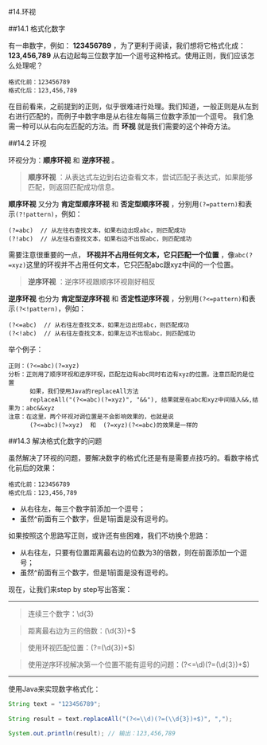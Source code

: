 #14.环视

##14.1 格式化数字
  
  有一串数字，例如： **123456789** ，为了更利于阅读，我们想将它格式化成： **123,456,789** 从右边起每三位数字加一个逗号这种格式。使用正则，我们应该怎么处理呢？
  
```
格式化前：123456789
格式化后：123,456,789
```
  
  在目前看来，之前提到的正则，似乎很难进行处理。我们知道，一般正则是从左到右进行匹配的，而例子中数字串是从右往左每隔三位数字添加一个逗号。
  我们急需一种可以从右向左匹配的方法。而 **环视** 就是我们需要的这个神奇方法。

##14.2 环视

  环视分为：**顺序环视** 和 **逆序环视** 。

> **顺序环视** ：从表达式左边到右边查看文本，尝试匹配子表达式，如果能够匹配，则返回匹配成功信息。

  **顺序环视** 又分为 **肯定型顺序环视** 和 **否定型顺序环视** ，分别用<code>(?=pattern)</code>和表示<code>(?!pattern)</code>，例如：
  
```
(?=abc)  // 从左往右查找文本，如果右边出现abc，则匹配成功
(?!abc)  // 从左往右查找文本，如果右边不出现abc，则匹配成功
```

  需要注意很重要的一点， **环视并不占用任何文本，它只匹配一个位置** ，像<code>abc(?=xyz)</code>这里的环视并不占用任何文本，它只匹配abc跟xyz中间的一个位置。
  
> **逆序环视** ：逆序环视跟顺序环视刚好相反

  **逆序环视** 也分为 **肯定型逆序环视** 和 **否定性逆序环视** ，分别用<code>(?<=pattern)</code>和表示<code>(?<!pattern)</code>，例如：
  
```
(?<=abc)  // 从右往左查找文本，如果左边出现abc，则匹配成功
(?<!abc)  // 从右往左查找文本，如果左边不出现abc，则匹配成功
```

  举个例子：
  
```
正则：(?<=abc)(?=xyz)
分析：正则用了顺序环视和逆序环视，匹配左边有abc同时右边有xyz的位置。注意匹配的是位置
      如果，我们使用Java的replaceAll方法
      replaceAll("(?<=abc)(?=xyz)", "&&"), 结果就是在abc和xyz中间插入&&,结果为：abc&&xyz
注意：在这里，两个环视对调位置是不会影响效果的，也就是说
      (?<=abc)(?=xyz)  和  (?=xyz)(?<=abc)的效果是一样的
```

##14.3 解决格式化数字的问题

  虽然解决了环视的问题，要解决数字的格式化还是有是需要点技巧的。看数字格式化前后的效果：

```
格式化前：123456789
格式化后：123,456,789
```
  * 从右往左，每三个数字前添加一个逗号；
  * 虽然^前面有三个数字，但是1前面是没有逗号的。

  如果按照这个思路写正则，或许还有些困难，我们不坊换个思路：
  
  * 从右往左，只要有位置距离最右边的位数为3的倍数，则在前面添加一个逗号；
  * 虽然^前面有三个数字，但是1前面是没有逗号的。
  
  现在，让我们来step by step写出答案：

******

> 连续三个数字：\d{3}

> 距离最右边为三的倍数：(\d{3})+$

> 使用环视匹配位置：(?=(\d{3})+$)

> 使用逆序环视解决第一个位置不能有逗号的问题：(?<=\d)(?=(\d{3})+$)

******

  使用Java来实现数字格式化：

```java
String text = "123456789";
  	
String result = text.replaceAll("(?<=\\d)(?=(\\d{3})+$)", ",");

System.out.println(result); // 输出：123,456,789
```
